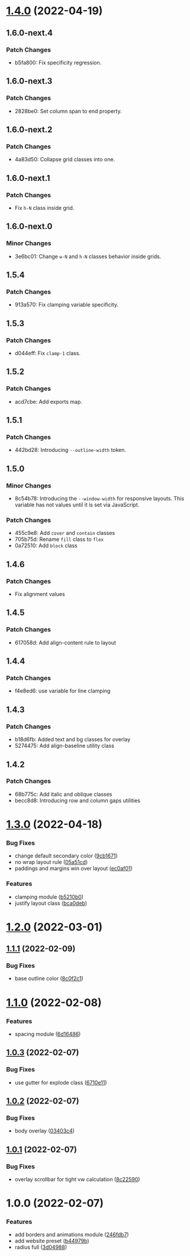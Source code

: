 # [1.4.0](https://github.com/chialab/cells/compare/v1.3.0...v1.4.0) (2022-04-19)

## 1.6.0-next.4

### Patch Changes

- b5fa800: Fix specificity regression.

## 1.6.0-next.3

### Patch Changes

- 2828be0: Set column span to end property.

## 1.6.0-next.2

### Patch Changes

- 4a83d50: Collapse grid classes into one.

## 1.6.0-next.1

### Patch Changes

- Fix `h-N` class inside grid.

## 1.6.0-next.0

### Minor Changes

- 3e6bc01: Change `w-N` and `h-N` classes behavior inside grids.

## 1.5.4

### Patch Changes

- 913a570: Fix clamping variable specificity.

## 1.5.3

### Patch Changes

- d044eff: Fix `clamp-1` class.

## 1.5.2

### Patch Changes

- acd7cbe: Add exports map.

## 1.5.1

### Patch Changes

- 442bd28: Introducing `--outline-width` token.

## 1.5.0

### Minor Changes

- 8c54b78: Introducing the `--window-width` for responsive layouts. This variable has not values until it is set via JavaScript.

### Patch Changes

- 455c9e8: Add `cover` and `contain` classes
- 705b75d: Rename `fill` class to `flex`
- 0a72510: Add `block` class

## 1.4.6

### Patch Changes

- Fix alignment values

## 1.4.5

### Patch Changes

- 617058d: Add align-content rule to layout

## 1.4.4

### Patch Changes

- f4e8ed6: use variable for line clamping

## 1.4.3

### Patch Changes

- b18d6fb: Added text and bg classes for overlay
- 5274475: Add align-baseline utility class

## 1.4.2

### Patch Changes

- 68b775c: Add italic and oblique classes
- becc8d8: Introducing row and column gaps utilities

# [1.3.0](https://github.com/chialab/cells/compare/v1.2.0...v1.3.0) (2022-04-18)

### Bug Fixes

- change default secondary color ([9cb1671](https://github.com/chialab/cells/commit/9cb1671c4175ec70d4b05040b5fd76728abe09b0))
- no wrap layout rule ([05a51cd](https://github.com/chialab/cells/commit/05a51cd46d2046e2c1c9ac9b82abfd8e53fbb457))
- paddings and margins win over layout ([ec0af01](https://github.com/chialab/cells/commit/ec0af0177dfe500aeff56f72bd3f061d7610208e))

### Features

- clamping module ([b5210b0](https://github.com/chialab/cells/commit/b5210b0cc02278fd3c7aae42bb9850c0be737208))
- justify layout class ([bca0deb](https://github.com/chialab/cells/commit/bca0deb3de9c861ebb4bb272e04c359996dc4c36))

# [1.2.0](https://github.com/chialab/cells/compare/v1.1.1...v1.2.0) (2022-03-01)

## [1.1.1](https://github.com/chialab/cells/compare/v1.1.0...v1.1.1) (2022-02-09)

### Bug Fixes

- base outline color ([8c0f2c1](https://github.com/chialab/cells/commit/8c0f2c1bdb64a7a699289c1d371a4db03325da4d))

# [1.1.0](https://github.com/chialab/cells/compare/v1.0.3...v1.1.0) (2022-02-08)

### Features

- spacing module ([6d16486](https://github.com/chialab/cells/commit/6d1648686e97a7c352b327ced24790d67fc7b5b8))

## [1.0.3](https://github.com/chialab/cells/compare/v1.0.2...v1.0.3) (2022-02-07)

### Bug Fixes

- use gutter for explode class ([6710e11](https://github.com/chialab/cells/commit/6710e11c04f55cf0bf87c2bdf59ee4c7a584eb08))

## [1.0.2](https://github.com/chialab/cells/compare/v1.0.1...v1.0.2) (2022-02-07)

### Bug Fixes

- body overlay ([03403c4](https://github.com/chialab/cells/commit/03403c493ad30bf7a0ee7501a3240b4d585acd63))

## [1.0.1](https://github.com/chialab/cells/compare/v1.0.0...v1.0.1) (2022-02-07)

### Bug Fixes

- overlay scrollbar for tight vw calculation ([8c22590](https://github.com/chialab/cells/commit/8c225901c78ce9a1c4beaedd6153214dc049a517))

# 1.0.0 (2022-02-07)

### Features

- add borders and animations module ([246fdb7](https://github.com/chialab/cells/commit/246fdb7efa63411b90f5e085bcc79fe416cdde7d))
- add website preset ([b44979b](https://github.com/chialab/cells/commit/b44979bdb4d70382880dc20147591f1f88bb8ab6))
- radius full ([3d04988](https://github.com/chialab/cells/commit/3d04988ba258af24fc5490e6b9cae994c83f8a69))
